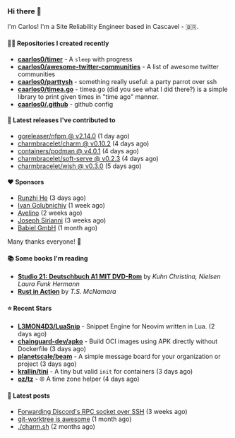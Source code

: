 ### Hi there 👋

I'm Carlos! I'm a Site Reliability Engineer based in Cascavel - 🇧🇷.

#### 👨‍💻 Repositories I created recently
- **[caarlos0/timer](https://github.com/caarlos0/timer)** - A `sleep` with progress
- **[caarlos0/awesome-twitter-communities](https://github.com/caarlos0/awesome-twitter-communities)** - A list of awesome twitter communities
- **[caarlos0/parttysh](https://github.com/caarlos0/parttysh)** - something really useful: a party parrot over ssh
- **[caarlos0/timea.go](https://github.com/caarlos0/timea.go)** - timea.go (did you see what I did there?) is a simple library to print given times in &#34;time ago&#34; manner.
- **[caarlos0/.github](https://github.com/caarlos0/.github)** - github config

#### 🚀 Latest releases I've contributed to


- [goreleaser/nfpm @ v2.14.0](https://github.com/goreleaser/nfpm/releases/tag/v2.14.0) (1 day ago)
- [charmbracelet/charm @ v0.10.2](https://github.com/charmbracelet/charm/releases/tag/v0.10.2) (4 days ago)
- [containers/podman @ v4.0.1](https://github.com/containers/podman/releases/tag/v4.0.1) (4 days ago)
- [charmbracelet/soft-serve @ v0.2.3](https://github.com/charmbracelet/soft-serve/releases/tag/v0.2.3) (4 days ago)
- [charmbracelet/wish @ v0.3.0](https://github.com/charmbracelet/wish/releases/tag/v0.3.0) (5 days ago)

#### ❤️ Sponsors
- [Runzhi He](https://github.com/12f23eddde) (3 days ago)
- [Ivan Golubnichiy](https://github.com/h1kkan) (1 week ago)
- [Avelino](https://github.com/avelino) (2 weeks ago)
- [Joseph Sirianni](https://github.com/jsirianni) (3 weeks ago)
- [Babiel GmbH](https://github.com/babiel) (1 month ago)

Many thanks everyone! 🙏

#### 📚 Some books I'm reading
- **[Studio 21: Deutschbuch A1 MIT DVD-Rom](https://www.goodreads.com/book/show/25495148-studio-21)** by _Kuhn Christina, Nielsen Laura Funk Hermann_
- **[Rust in Action](https://www.goodreads.com/book/show/45731908-rust-in-action)** by _T.S. McNamara_

#### ⭐ Recent Stars


- **[L3MON4D3/LuaSnip](https://github.com/L3MON4D3/LuaSnip)** - Snippet Engine for Neovim written in Lua. (2 days ago)
- **[chainguard-dev/apko](https://github.com/chainguard-dev/apko)** - Build OCI images using APK directly without Dockerfile (3 days ago)
- **[planetscale/beam](https://github.com/planetscale/beam)** - A simple message board for your organization or project (3 days ago)
- **[krallin/tini](https://github.com/krallin/tini)** - A tiny but valid `init` for containers (3 days ago)
- **[oz/tz](https://github.com/oz/tz)** - 🌐 A time zone helper (4 days ago)

#### 📄 Latest posts
- [Forwarding Discord&#39;s RPC socket over SSH](https://carlosbecker.com/posts/discord-rpc-ssh/) (3 weeks ago)
- [git-worktree is awesome](https://carlosbecker.com/posts/git-worktrees/) (1 month ago)
- [./charm.sh](https://carlosbecker.com/posts/charm/) (2 months ago)
